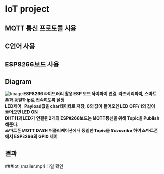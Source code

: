
# IoT project

## MQTT 통신 프로토콜 사용
## C언어 사용
## ESP8266보드 사용

## Diagram
![Image](https://github.com/user-attachments/assets/a3d35cb7-e3f3-472d-a007-46dd4b3c8004)
**ESP8266 라이브러리 활용 ESP 보드 와이파이 연결, 라즈베리파이, 스마트폰과 동일한 ip로 접속하도록 설정** </br>
**LED제어 : Payload값을 char데이터로 저장, 0의 값이 들어오면 LED OFF/ 1의 값이 들어오면 LED ON** </br>
**DHT11과 LED가 연결된 2개의 ESP8266보드는 MQTT통신을 위해 Topic을 Publish 해준다.** </br>
**스마트폰 MQTT DASH 어플리케이션에서 동일한 Topic을 Subscribe 하여 스마트폰에서 ESP8266의 GPIO 제어**</br>

## 결과
###Iot_smaller.mp4 파일 확인
